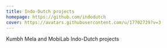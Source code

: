 ```yaml
---
title: Indo-Dutch projects
homepage: https://github.com/indodutch
cover: https://avatars.githubusercontent.com/u/17702729?v=3
---
```

Kumbh Mela and MobiLab Indo-Dutch projects
    
